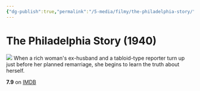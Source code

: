 ```yaml
---
{"dg-publish":true,"permalink":"/5-media/filmy/the-philadelphia-story/","contentClasses":"movie","tags":["to-watch","фильм","#Comedy","#Romance"]}
---
```


# The Philadelphia Story (1940)
![](https://m.media-amazon.com/images/M/MV5BYjQ4ZDA4NGMtMTkwYi00NThiLThhZDUtZTEzNTAxOWYyY2E4XkEyXkFqcGdeQXVyMjUxODE0MDY@._V1_SX300.jpg)
When a rich woman's ex-husband and a tabloid-type reporter turn up just before her planned remarriage, she begins to learn the truth about herself.

**7.9** on [IMDB](https://www.imdb.com/title/tt0032904)

